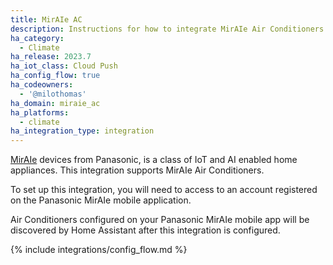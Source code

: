 ```yaml
---
title: MirAIe AC
description: Instructions for how to integrate MirAIe Air Conditioners within Home Assistant.
ha_category:
  - Climate
ha_release: 2023.7
ha_iot_class: Cloud Push
ha_config_flow: true
ha_codeowners:
  - '@milothomas'
ha_domain: miraie_ac
ha_platforms:
  - climate
ha_integration_type: integration
---
```


[MirAIe](https://www.panasonic.com/in/consumer/miraie.html) devices from Panasonic, is a class of IoT and AI enabled home appliances. This integration supports MirAIe Air Conditioners.

To set up this integration, you will need to access to an account registered on the Panasonic MirAIe mobile application.

Air Conditioners configured on your Panasonic MirAIe mobile app will be discovered by Home Assistant after this integration is configured.

{% include integrations/config_flow.md %}
